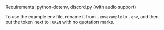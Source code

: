 Requirements: python-dotenv, discord.py (with audio support)

To use the example env file, rename it from `.envexample` to `.env`, and then put the token next to `TOKEN` with no quotation marks.